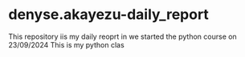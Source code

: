 # denyse.akayezu-daily_report
This repository iis my daily reoprt in 
we started the python course on 23/09/2024
This is my python clas
